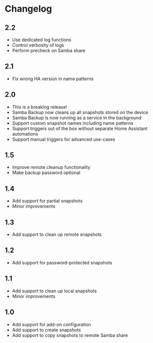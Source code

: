 # Changelog

## 2.2

- Use dedicated log functions
- Control verbosity of logs
- Perform precheck on Samba share

## 2.1

- Fix wrong HA version in name patterns

## 2.0

- This is a breaking release!
- Samba Backup now cleans up all snapshots stored on the device
- Samba Backup is now running as a service in the background
- Support custom snapshot names including name patterns
- Support triggers out of the box without separate Home Assistant automations
- Support manual triggers for advanced use-cases

## 1.5

- Improve remote cleanup functionality
- Make backup password optional

## 1.4

- Add support for partial snapshots
- Minor improvements

## 1.3

- Add support to clean up remote snapshots

## 1.2

- Add support for password-protected snapshots

## 1.1

- Add support to clean up local snapshots
- Minor improvements

## 1.0

- Add support for add-on configuration
- Add support to create snapshots
- Add support to copy snapshots to remote Samba share
